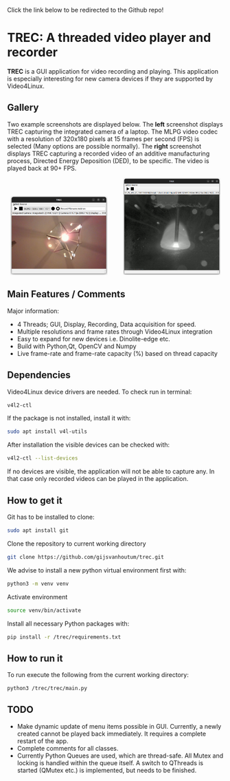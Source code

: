 Click the link below to be redirected to the Github repo!

# TREC: A threaded video player and recorder

**TREC** is a GUI application for video recording and playing. This application 
is especially interesting for new camera devices if they are supported by
Video4Linux.

## Gallery

Two example screenshots are displayed below. The **left** screenshot displays
TREC capturing the integrated camera of a laptop. The MLPG video codec with a 
resolution of 320x180 pixels at 15 frames per second (FPS) is selected (Many 
options are possible normally). The **right** screenshot displays TREC capturing 
a recorded video of an additive manufacturing process, Directed Energy 
Deposition (DED), to be specific. The video is played back at 90+ FPS.

<p align="center">
  <img alt="Light" src="icons/screenshot_player.png" width="45%">
&nbsp; &nbsp; &nbsp; &nbsp;
  <img alt="Dark" src="icons/screenshot_recorder.png" width="45%">
</p>


## Main Features / Comments
Major information:

  - 4 Threads; GUI, Display, Recording, Data acquisition for speed.
  - Multiple resolutions and frame rates through Video4Linux integration
  - Easy to expand for new devices i.e. Dinolite-edge etc.
  - Build with Python,Qt, OpenCV and Numpy
  - Live frame-rate and frame-rate capacity (%) based on thread capacity

## Dependencies
Video4Linux device drivers are needed. To check run in terminal:
```sh
v4l2-ctl
```
If the package is not installed, install it with:
```sh
sudo apt install v4l-utils
```
After installation the visible devices can be checked with:
```sh
v4l2-ctl --list-devices
```
If no devices are visible, the application will not be able to capture any. 
In that case only recorded videos can be played in the application.

## How to get it

Git has to be installed to clone: 
```sh
sudo apt install git
```
Clone the repository to current working directory
```sh
git clone https://github.com/gijsvanhoutum/trec.git
```
We advise to install a new python virtual environment first with:
```sh
python3 -m venv venv
```
Activate environment
```sh
source venv/bin/activate
```
Install all necessary Python packages with:
```sh
pip install -r /trec/requirements.txt
```
## How to run it

To run execute the following from the current working directory:
```sh
python3 /trec/trec/main.py
```

## TODO

- Make dynamic update of menu items possible in GUI. Currently, a newly created
cannot be played back immediately. It requires a complete restart of the app.
- Complete comments for all classes. 
- Currently Python Queues are used, which are thread-safe. All Mutex and locking 
is handled within the queue itself. A switch to QThreads is started (QMutex etc.)
is implemented, but needs to be finished.